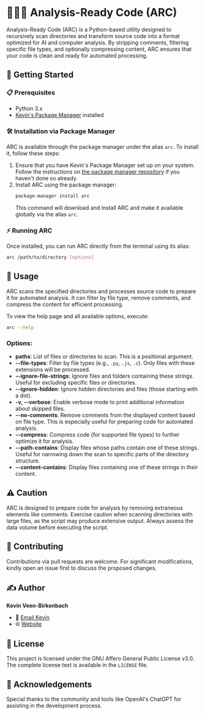 # 🤖👩‍🔬 Analysis-Ready Code (ARC)

Analysis-Ready Code (ARC) is a Python-based utility designed to recursively scan directories and transform source code into a format optimized for AI and computer analysis. By stripping comments, filtering specific file types, and optionally compressing content, ARC ensures that your code is clean and ready for automated processing.

## 🚀 Getting Started

### 📋 Prerequisites

- Python 3.x
- [Kevin's Package Manager](https://github.com/kevinveenbirkenbach/package-manager) installed

### 🛠️ Installation via Package Manager

ARC is available through the package manager under the alias `arc`. To install it, follow these steps:

1. Ensure that you have Kevin's Package Manager set up on your system. Follow the instructions on [the package manager repository](https://github.com/kevinveenbirkenbach/package-manager) if you haven't done so already.
2. Install ARC using the package manager:
   ```bash
   package-manager install arc
   ```
   This command will download and install ARC and make it available globally via the alias `arc`.

### ⚡ Running ARC

Once installed, you can run ARC directly from the terminal using its alias:

```bash
arc /path/to/directory [options]
```

## 📖 Usage

ARC scans the specified directories and processes source code to prepare it for automated analysis. It can filter by file type, remove comments, and compress the content for efficient processing.

To view the help page and all available options, execute:

```bash
arc --help
```

### Options:

- **paths**: List of files or directories to scan. This is a positional argument.
- **--file-types**: Filter by file types (e.g., `.py`, `.js`, `.c`). Only files with these extensions will be processed.
- **--ignore-file-strings**: Ignore files and folders containing these strings. Useful for excluding specific files or directories.
- **--ignore-hidden**: Ignore hidden directories and files (those starting with a dot).
- **-v, --verbose**: Enable verbose mode to print additional information about skipped files.
- **--no-comments**: Remove comments from the displayed content based on file type. This is especially useful for preparing code for automated analysis.
- **--compress**: Compress code (for supported file types) to further optimize it for analysis.
- **--path-contains**: Display files whose paths contain one of these strings. Useful for narrowing down the scan to specific parts of the directory structure.
- **--content-contains**: Display files containing one of these strings in their content.

## ⚠️ Caution

ARC is designed to prepare code for analysis by removing extraneous elements like comments. Exercise caution when scanning directories with large files, as the script may produce extensive output. Always assess the data volume before executing the script.

## 🤝 Contributing

Contributions via pull requests are welcome. For significant modifications, kindly open an issue first to discuss the proposed changes.

## ✍️ Author

**Kevin Veen-Birkenbach**  
- 📧 [Email Kevin](mailto:kevin@veen.world)
- 🌐 [Website](https://www.veen.world/)

## 📜 License

This project is licensed under the GNU Affero General Public License v3.0. The complete license text is available in the `LICENSE` file.

## 🙏 Acknowledgements

Special thanks to the community and tools like OpenAI's ChatGPT for assisting in the development process.
